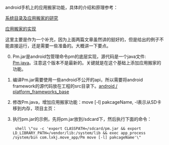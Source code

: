<!--sublog
{
    "title":"android应用搬家的实现",
    "category":"android应用开发",
    "tags":"",
    "publish":"true",
    "blog_id":"3151705"
}
sublog-->

android手机上的应用搬家功能，具体的介绍和原理参考：

[系统目录及应用搬家的研究](http://hcq0618.blog.163.com/blog/static/17809035120132142829615/)

[应用搬家的实现](http://hcq0618.blog.163.com/blog/static/1780903512013214115241436/)

这里主要是作为一个补充，因为上面两篇文章虽然讲的挺好的，但是给出的例子不能直接运行，还是需要一些准备的。大概讲一下要点。

0. Pm.jar是android包管理命令pm的底层实现，源代码是一个java文件: [Pm.java](http://android.yongbok.net/repository/frameworks/base/cmds/pm/src/com/android/commands/pm/Pm.java)。注意这个版本不是最新的。关键就是在这个基础上添加应用搬家的功能。

0. 编译Pm.jar需要使用一些android不公开的api，所以需要将android framework的源代码放在工程的src目录下。[android / platform_frameworks_base](https://github.com/android/platform_frameworks_base/tree/master/core/java/android/content/pm)

0. 修改Pm.java，增加应用搬家功能：move [-l] pakcageName, -l表示从SD卡移到内存，项目主页：

0. 执行pm.jar的示例，先将pm.jar放到/sdcard下，然后执行下面的命令：

		shell \"su -c 'export CLASSPATH=/sdcard/pm.jar && export LD_LIBRARY_PATH=/vendor/lib:/system/lib && exec app_process /system/bin com.lxkj.move_app/Pm move [-l] pakcageName'\"
